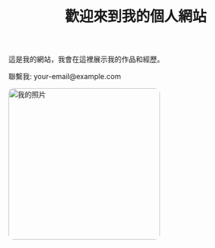 <!DOCTYPE html>
<html lang="zh">
<head>
    <meta charset="UTF-8">
    <meta name="viewport" content="width=device-width, initial-scale=1.0">
    <title>我的個人網站</title>
</head>
<body>
    <header>
        <h1>歡迎來到我的個人網站</h1>
    </header>
    <main>
        <p>這是我的網站，我會在這裡展示我的作品和經歷。</p>
    </main>
    <footer>
        <p>聯繫我: your-email@example.com</p>
    </footer>
</body>
</html>
<head>
    <meta charset="UTF-8">
    <meta name="viewport" content="width=device-width, initial-scale=1.0">
    <title>我的個人網站</title>
    <link rel="stylesheet" href="style.css">
</head>
<img src="[https://encrypted-tbn0.gstatic.com/images?q=tbn:ANd9GcSWpFthE7F70k88--6q9fFR01EKpDLmnQmDTQ&s](https://www.google.com/url?sa=i&url=https%3A%2F%2Fwww.klook.com%2Fzh-TW%2Fevent-detail%2F101023760-2024-haikyu-pop-up-taipei%2F&psig=AOvVaw2fUULwLjUS4JRf0nAOlH9z&ust=1742006038625000&source=images&cd=vfe&opi=89978449&ved=0CBUQjRxqFwoTCKjQr6vEiIwDFQAAAAAdAAAAABAE)" alt="我的照片" width="300" style="border-radius: 10px;">

